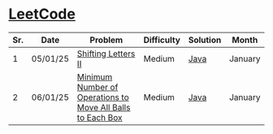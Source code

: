 # [LeetCode](https://www.leetcode.com/)

| Sr. | Date     | Problem                                                                                                                                                                                                     | Difficulty | Solution                      | Month   |
| --- | -------- | ----------------------------------------------------------------------------------------------------------------------------------------------------------------------------------------------------------- | ---------- | ----------------------------- | ------- |
| 1   | 05/01/25 | [Shifting Letters II](https://leetcode.com/problems/shifting-letters-ii/description/?envType=daily-question&envId=2025-01-05)                                                                               | Medium     | [Java](./January/LC2381.java) | January |
| 2   | 06/01/25 | [Minimum Number of Operations to Move All Balls to Each Box](https://leetcode.com/problems/minimum-number-of-operations-to-move-all-balls-to-each-box/description/?envType=daily-question&envId=2025-01-06) | Medium     | [Java](./January/LC1769.java) | January |
